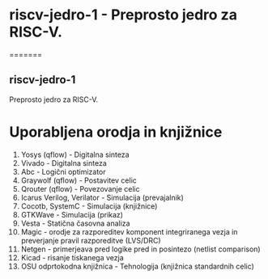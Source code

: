 # riscv-jedro-1 - Preprosto jedro za RISC-V.
=======
## riscv-jedro-1
Preprosto jedro za RISC-V.


# Uporabljena orodja in knjižnice
1. Yosys (qflow) - Digitalna sinteza 
2. Vivado - Digitalna sinteza
3. Abc - Logični optimizator 
4. Graywolf (qflow) - Postavitev celic 
5. Qrouter (qflow) - Povezovanje celic 
6. Icarus Verilog, Verilator - Simulacija (prevajalnik) 
7. Cocotb, SystemC - Simulacija (knjižnice)   
8. GTKWave - Simulacija (prikaz)      
9. Vesta - Statična časovna analiza 
10. Magic - orodje za razporeditev komponent integriranega vezja in preverjanje pravil razporeditve (LVS/DRC)
11. Netgen - primerjeava pred logike pred in posintezo (netlist comparison)
12. Kicad - risanje tiskanega vezja 
13. OSU odprtokodna knjižnica - Tehnologija (knjižnica standardnih celic)





